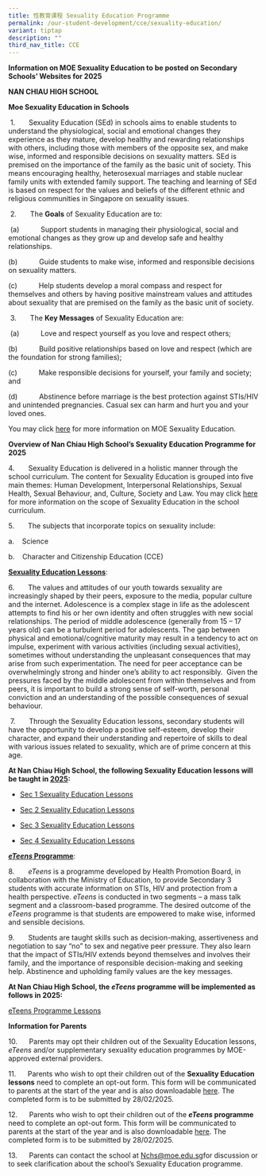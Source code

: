 ```yaml
---
title: 性教育课程 Sexuality Education Programme
permalink: /our-student-development/cce/sexuality-education/
variant: tiptap
description: ""
third_nav_title: CCE
---
```

<p><strong>Information on MOE Sexuality Education to be posted on Secondary Schools’ Websites for 2025</strong>
</p>
<p><strong>NAN CHIAU HIGH SCHOOL</strong>
</p>
<p><strong>Moe Sexuality Education in Schools</strong>
</p>
<p>&nbsp;1.&nbsp;&nbsp;&nbsp;&nbsp;&nbsp;&nbsp; Sexuality Education (SEd)
in schools aims to enable students to understand the physiological, social
and emotional changes they experience as they mature, develop healthy and
rewarding relationships with others, including those with members of the
opposite sex, and make wise, informed and responsible decisions on sexuality
matters. SEd is premised on the importance of the family as the basic unit
of society. This means encouraging healthy, heterosexual marriages and
stable nuclear family units with extended family support. The teaching
and learning of SEd is based on respect for the values and beliefs of the
different ethnic and religious communities in Singapore on sexuality issues.</p>
<p>&nbsp;2.&nbsp;&nbsp;&nbsp;&nbsp;&nbsp;&nbsp; The <strong>Goals</strong> of
Sexuality Education are to:</p>
<p>&nbsp;(a)&nbsp;&nbsp;&nbsp;&nbsp;&nbsp;&nbsp;&nbsp;&nbsp;&nbsp;&nbsp;
Support students in managing their physiological, social and emotional
changes as they grow up and develop safe and healthy relationships.</p>
<p>(b)&nbsp;&nbsp;&nbsp;&nbsp;&nbsp;&nbsp;&nbsp;&nbsp;&nbsp;&nbsp; Guide
students to make wise, informed and responsible decisions on sexuality
matters.</p>
<p>(c)&nbsp;&nbsp;&nbsp;&nbsp;&nbsp;&nbsp;&nbsp;&nbsp;&nbsp;&nbsp; Help students
develop a moral compass and respect for themselves and others by having
positive mainstream values and attitudes about sexuality that are premised
on the family as the basic unit of society.</p>
<p>&nbsp;3.&nbsp;&nbsp;&nbsp;&nbsp;&nbsp;&nbsp; The <strong>Key Messages</strong> of
Sexuality Education are:</p>
<p>&nbsp;(a)&nbsp;&nbsp;&nbsp;&nbsp;&nbsp;&nbsp;&nbsp;&nbsp;&nbsp;&nbsp;
Love and respect yourself as you love and respect others;</p>
<p>(b)&nbsp;&nbsp;&nbsp;&nbsp;&nbsp;&nbsp;&nbsp;&nbsp;&nbsp;&nbsp; Build
positive relationships based on love and respect (which are the foundation
for strong families);</p>
<p>(c)&nbsp;&nbsp;&nbsp;&nbsp;&nbsp;&nbsp;&nbsp;&nbsp;&nbsp;&nbsp; Make responsible
decisions for yourself, your family and society; and</p>
<p>(d)&nbsp;&nbsp;&nbsp;&nbsp;&nbsp;&nbsp;&nbsp;&nbsp;&nbsp;&nbsp; Abstinence
before marriage is the best protection against STIs/HIV and unintended
pregnancies. Casual sex can harm and hurt you and your loved ones.</p>
<p>You may click <a href="https://go.gov.sg/moe-sexuality-education" rel="noopener noreferrer nofollow" target="_blank">here</a> for
more information on MOE Sexuality Education.</p>
<p><strong>Overview of Nan Chiau High School’s Sexuality Education Programme for 2025</strong>
</p>
<p>4.&nbsp;&nbsp;&nbsp;&nbsp;&nbsp;&nbsp; Sexuality Education is delivered
in a holistic manner through the school curriculum. The content for Sexuality
Education is grouped into five main themes: Human Development, Interpersonal
Relationships, Sexual Health, Sexual Behaviour, and, Culture, Society and
Law. You may click <a href="https://go.gov.sg/moe-sexuality-education-scope" rel="noopener noreferrer nofollow" target="_blank">here</a> for more
information on the scope of Sexuality Education in the school curriculum.</p>
<p>5.&nbsp;&nbsp;&nbsp;&nbsp;&nbsp;&nbsp; The subjects that incorporate topics
on sexuality include:</p>
<p>a.&nbsp;&nbsp;&nbsp; Science</p>
<p>b.&nbsp;&nbsp;&nbsp; Character and Citizenship Education (CCE)</p>
<p><strong><u>Sexuality Education Lessons</u></strong>:</p>
<p>6.&nbsp;&nbsp;&nbsp;&nbsp;&nbsp;&nbsp; The values and attitudes of our
youth towards sexuality are increasingly shaped by their peers, exposure
to the media, popular culture and the internet. Adolescence is a complex
stage in life as the adolescent attempts to find his or her own identity
and often struggles with new social relationships. The period of middle
adolescence (generally from 15 – 17 years old) can be a turbulent period
for adolescents. The gap between physical and emotional/cognitive maturity
may result in a tendency to act on impulse, experiment with various activities
(including sexual activities), sometimes without understanding the unpleasant
consequences that may arise from such experimentation. The need for peer
acceptance can be overwhelmingly strong and hinder one’s ability to act
responsibly.&nbsp; Given the pressures faced by the middle adolescent from
within themselves and from peers, it is important to build a strong sense
of self-worth, personal conviction and an understanding of the possible
consequences of sexual behaviour.</p>
<p>&nbsp;7.&nbsp;&nbsp;&nbsp;&nbsp;&nbsp;&nbsp; Through the Sexuality Education
lessons, secondary students will have the opportunity to develop a positive
self-esteem, develop their character, and expand their understanding and
repertoire of skills to deal with various issues related to sexuality,
which are of prime concern at this age.</p>
<p><strong>At Nan Chiau High School, the following Sexuality Education lessons will be taught in <u>2025</u>:</strong>
</p>
<ul data-tight="true" class="tight">
<li>
<p><a href="https://drive.google.com/file/d/1vIEXKHrtIeS1eMrpyDq1f7GM32WLJYKI/view?usp=drive_link" rel="noopener noreferrer nofollow" target="_blank">Sec 1 Sexuality Education Lessons</a>
</p>
</li>
<li>
<p><a href="https://drive.google.com/file/d/1J50sLuyzl3owXaYe6KL_zlPHvUvkVjJS/view?usp=drive_link" rel="noopener noreferrer nofollow" target="_blank">Sec 2 Sexuality Education Lessons</a>
</p>
</li>
<li>
<p><a href="https://drive.google.com/file/d/1Sv6UApD-3x4hA3tcHAyMIMVzhPTuMtXv/view?usp=drive_link" rel="noopener noreferrer nofollow" target="_blank">Sec 3 Sexuality Education Lessons</a>
</p>
</li>
<li>
<p><a href="https://drive.google.com/file/d/1EinUzlqCd0vkkpZygOL9KUoFIQafITMp/view?usp=drive_link" rel="noopener noreferrer nofollow" target="_blank">Sec 4 Sexuality Education Lessons</a>
</p>
</li>
</ul>
<p><strong><em><u>eTeens</u></em><u> Programme</u></strong>:</p>
<p>8.&nbsp;&nbsp;&nbsp;&nbsp;&nbsp;&nbsp; <em>eTeens</em> is a programme developed
by Health Promotion Board, in collaboration with the Ministry of Education,
to provide Secondary 3 students with accurate information on STIs, HIV
and protection from a health perspective. <em>eTeens</em> is conducted in
two segments – a mass talk segment and a classroom-based programme. The
desired outcome of the <em>eTeens</em> programme is that students are empowered
to make wise, informed and sensible decisions.</p>
<p>9.&nbsp;&nbsp;&nbsp;&nbsp;&nbsp;&nbsp; Students are taught skills such
as decision-making, assertiveness and negotiation to say “no” to sex and
negative peer pressure. They also learn that the impact of STIs/HIV extends
beyond themselves and involves their family, and the importance of responsible
decision-making and seeking help. Abstinence and upholding family values
are the key messages.</p>
<p><strong>At Nan Chiau High School, the <em>eTeens</em> programme will be implemented as follows in 2025:</strong>
</p>
<p><a href="https://drive.google.com/file/d/1pUut_bdpJNir0ck2yq2tadOqRvdaMe--/view?usp=drive_link" rel="noopener noreferrer nofollow" target="_blank">eTeens Programme Lessons</a>
</p>
<p></p>
<p><strong>Information for Parents</strong>
</p>
<p>10.&nbsp;&nbsp;&nbsp;&nbsp;&nbsp; Parents may opt their children out of
the Sexuality Education lessons, <em>eTeens</em> and/or supplementary sexuality
education programmes by MOE-approved external providers.</p>
<p>11.&nbsp;&nbsp;&nbsp;&nbsp;&nbsp; Parents who wish to opt their children
out of the <strong>Sexuality Education lessons</strong> need to complete
an opt-out form. This form will be communicated to parents at the start
of the year and is also downloadable <a href="https://go.gov.sg/nchs-sed-optout2025" rel="noopener noreferrer nofollow" target="_blank">here</a>. The completed form
is to be submitted by 28/02/2025.</p>
<p>12.&nbsp;&nbsp;&nbsp;&nbsp;&nbsp; Parents who wish to opt their children
out of the <strong><em>eTeens</em> programme</strong> need to complete an
opt-out form. This form will be communicated to parents at the start of
the year and is also downloadable <a href="https://go.gov.sg/nchseteens2025" rel="noopener noreferrer nofollow" target="_blank">here</a>. The completed form is
to be submitted by 28/02/2025.</p>
<p>13.&nbsp;&nbsp;&nbsp;&nbsp;&nbsp; Parents can contact the school at
<a href="mailto:Nchs@moe.edu.sg" rel="noopener noreferrer nofollow" target="_blank">Nchs@moe.edu.sg</a>for discussion or to seek clarification about the school’s
Sexuality Education programme.</p>
<p>
<br>
</p>
<p><strong>&nbsp;</strong>
</p>
<p><strong>&nbsp;</strong>
</p>